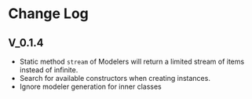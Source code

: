 # Change Log

## V_0.1.4

- Static method `stream` of Modelers will return a limited stream of items instead of infinite.
- Search for available constructors when creating instances.
- Ignore modeler generation for inner classes
